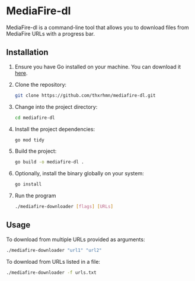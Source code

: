 # MediaFire-dl

MediaFire-dl is a command-line tool that allows you to download files from MediaFire URLs with a progress bar.

## Installation

1. Ensure you have Go installed on your machine. You can download it [here](https://go.dev/dl/).

2. Clone the repository:
    ```bash
    git clone https://github.com/thxrhmn/mediafire-dl.git
    ```

3. Change into the project directory:
    ```bash
    cd mediafire-dl
    ```

4. Install the project dependencies:
    ```bash
    go mod tidy
    ```

5. Build the project:
    ```bash
    go build -o mediafire-dl .

    ```

6. Optionally, install the binary globally on your system:

    ```bash
    go install
    ```

7. Run the program 
    ```bash
    ./mediafire-downloader [flags] [URLs]

    ```

## Usage
To download from multiple URLs provided as arguments:
```bash
./mediafire-downloader "url1" "url2"
```

To download from URLs listed in a file:
```bash
./mediafire-downloader -f urls.txt
```